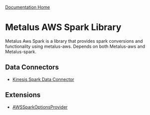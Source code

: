 [Documentation Home](../docs/readme.md)

# Metalus AWS Spark Library
Metalus Aws Spark is a library that provides spark conversions and functionality using metalus-aws.
Depends on both Metalus-aws and Metalus-spark.

## Data Connectors
* [Kinesis Spark Data Connector](docs/kinesissparkdataconnector.md)

## Extensions
* [AWSSparkOptionsProvider](docs/awssparkoptionsprovider.md)
